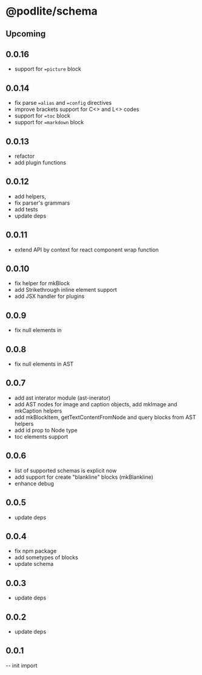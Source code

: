 # @podlite/schema

## Upcoming

## 0.0.16

- support for `=picture` block

## 0.0.14

- fix parse `=alias` and `=config` directives
- improve brackets support for C<> and L<> codes
- support for `=toc` block
- support for `=markdown` block

## 0.0.13

- refactor
- add plugin functions

## 0.0.12

- add helpers,
- fix parser's grammars
- add tests
- update deps

## 0.0.11

- extend API by context for react component wrap function

## 0.0.10

- fix helper for mkBlock
- add Strikethrough inline element support
- add JSX handler for plugins

## 0.0.9

- fix null elements in

## 0.0.8

- fix null elements in AST

## 0.0.7

- add ast interator module (ast-inerator)
- add AST nodes for image and caption objects, add mkImage and mkCaption helpers
- add mkBlockItem, getTextContentFromNode and query blocks from AST helpers
- add id prop to Node type
- toc elements support

## 0.0.6

- list of supported schemas is explicit now
- add support for create "blankline" blocks (mkBlankline)
- enhance debug

## 0.0.5

- update deps

## 0.0.4

- fix npm package
- add sometypes of blocks
- update schema

## 0.0.3

- update deps

## 0.0.2

- update deps

## 0.0.1

-- init import
